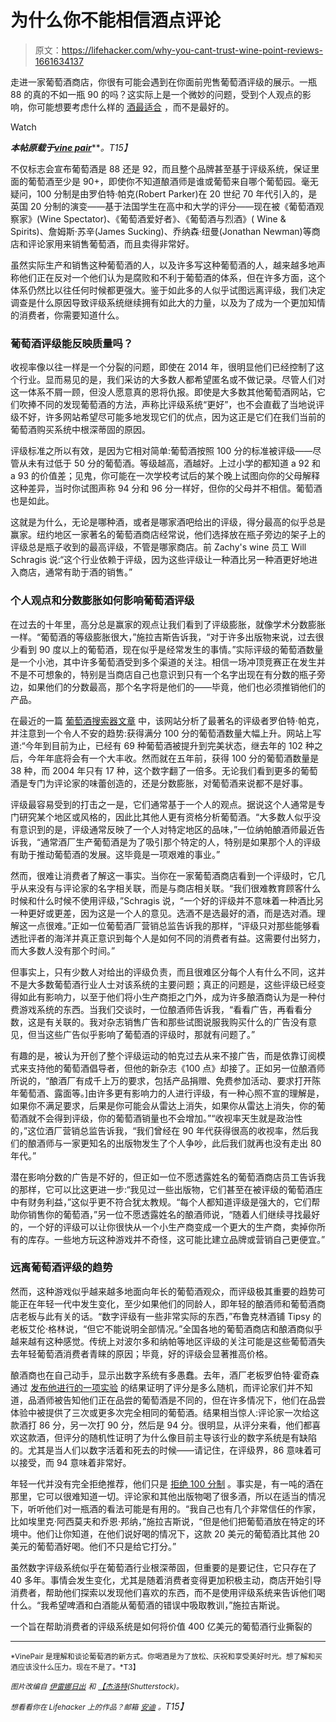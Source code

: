 # 为什么你不能相信酒点评论

> 原文：<https://lifehacker.com/why-you-cant-trust-wine-point-reviews-1661634137>

走进一家葡萄酒商店，你很有可能会遇到在你面前兜售葡萄酒评级的展示。一瓶 88 的真的不如一瓶 90 的吗？这实际上是一个微妙的问题，受到个人观点的影响，你可能想要考虑什么样的 [酒最适合](https://lifehacker.com/pair-any-dish-to-a-perfect-wine-with-this-handy-chart-5984696) ，而不是最好的。

Watch

***本帖原载于***[***vine pair***](http://vinepair.com/wine-blog/wine-ratings-industrial-complex/)***。*T15】**

不仅标志会宣布葡萄酒是 88 还是 92，而且整个品牌甚至基于评级系统，保证里面的葡萄酒至少是 90+，即使你不知道酿酒师是谁或葡萄来自哪个葡萄园。毫无疑问，100 分制是由罗伯特·帕克(Robert Parker)在 20 世纪 70 年代引入的，是英国 20 分制的演变——基于法国学生在高中和大学的评分——现在被《葡萄酒观察家》(Wine Spectator)、《葡萄酒爱好者》、《葡萄酒与烈酒》( Wine & Spirits)、詹姆斯·苏辛(James Sucking)、乔纳森·纽曼(Jonathan Newman)等商店和评论家用来销售葡萄酒，而且卖得非常好。

虽然实际生产和销售这种葡萄酒的人，以及许多写这种葡萄酒的人，越来越多地声称他们正在反对一个他们认为是腐败和不利于葡萄酒的体系，但在许多方面，这个体系仍然比以往任何时候都更强大。鉴于如此多的人似乎试图远离评级，我们决定调查是什么原因导致评级系统继续拥有如此大的力量，以及为了成为一个更加知情的消费者，你需要知道什么。

### 葡萄酒评级能反映质量吗？

收视率像以往一样是一个分裂的问题，即使在 2014 年，很明显他们已经控制了这个行业。显而易见的是，我们采访的大多数人都希望匿名或不做记录。尽管人们对这一体系不屑一顾，但没人愿意真的恩将仇报。即使是大多数其他葡萄酒网站，它们吹捧不同的发现葡萄酒的方法，声称比评级系统“更好”，也不会直截了当地说评级不好，许多网站希望尽可能多地发现它们的优点，因为这正是它们在我们当前的葡萄酒购买系统中根深蒂固的原因。

评级标准之所以有效，是因为它相对简单:葡萄酒按照 100 分的标准被评级——尽管从未有过低于 50 分的葡萄酒。等级越高，酒越好。上过小学的都知道 a 92 和 a 93 的价值差；见鬼，你可能在一次学校考试后的某个晚上试图向你的父母解释这种差异，当时你试图声称 94 分和 96 分一样好，但你的父母并不相信。葡萄酒也是如此。

这就是为什么，无论是哪种酒，或者是哪家酒吧给出的评级，得分最高的似乎总是赢家。纽约地区一家著名的葡萄酒商店经常说，他们选择放在瓶子旁边的架子上的评级总是瓶子收到的最高评级，不管是哪家商店。前 Zachy's wine 员工 Will Schragis 说:“这个行业依赖于评级，因为这些评级让一种酒比另一种酒更好地进入商店，通常有助于酒的销售。”

### 个人观点和分数膨胀如何影响葡萄酒评级

在过去的十年里，高分总是赢家的观点让我们看到了评级膨胀，就像学术分数膨胀一样。“葡萄酒的等级膨胀很大，”施拉吉斯告诉我，“对于许多出版物来说，过去很少看到 90 度以上的葡萄酒，现在似乎是经常发生的事情。”实际评级的葡萄酒数量是一个小池，其中许多葡萄酒受到多个渠道的关注。相信一场冲顶竞赛正在发生并不是不可想象的，特别是当商店自己也意识到只有一个名字出现在有分数的瓶子旁边，如果他们的分数最高，那个名字将是他们的——毕竟，他们也必须推销他们的产品。

在最近的一篇 [葡萄酒搜索器文章](http://www.wine-searcher.com/m/2014/11/perfect-parker-scores-keep-on-coming) 中，该网站分析了最著名的评级者罗伯特·帕克，并注意到一个令人不安的趋势:获得满分 100 分的葡萄酒数量大幅上升。网站上写道:“今年到目前为止，已经有 69 种葡萄酒被提升到完美状态，继去年的 102 种之后，今年年底将会有一个大丰收。然而就在五年前，获得 100 分的葡萄酒数量是 38 种，而 2004 年只有 17 种，这个数字翻了一倍多。无论我们看到更多的葡萄酒是专门为评论家的味蕾创造的，还是分数膨胀，对葡萄酒来说都不是好事。

评级最容易受到的打击之一是，它们通常基于一个人的观点。据说这个人通常是专门研究某个地区或风格的，因此比其他人更有资格分析葡萄酒。“大多数人似乎没有意识到的是，评级通常反映了一个人对特定地区的品味，”一位纳帕酿酒师最近告诉我，“通常酒厂生产葡萄酒是为了吸引那个特定的人，特别是如果那个人的评级有助于推动葡萄酒的发展。这毕竟是一项艰难的事业。”

然而，很难让消费者了解这一事实。当你在一家葡萄酒商店看到一个评级时，它几乎从来没有与评论家的名字相关联，而是与商店相关联。“我们很难教育顾客什么时候和什么时候不使用评级，”Schragis 说，“一个好的评级并不意味着一种酒比另一种更好或更差，因为这是一个人的意见。选酒不是选最好的酒，而是选对酒。理解这一点很难。”正如一位葡萄酒厂营销总监告诉我的那样，“评级只对那些能够看透批评者的海洋并真正意识到每个人是如何不同的消费者有益。这需要付出努力，而大多数人没有那个时间。”

但事实上，只有少数人对给出的评级负责，而且很难区分每个人有什么不同，这并不是大多数葡萄酒行业人士对该系统的主要问题；真正的问题是，这些评级已经变得如此有影响力，以至于他们将小生产商拒之门外，成为许多酿酒商认为是一种付费游戏系统的东西。当我们交谈时，一位酿酒师告诉我，“看看广告，再看看分数，这是有关联的。我对杂志销售广告和那些试图说服我购买什么的广告没有意见，但当这些广告似乎影响了葡萄酒的评级时，那就有问题了。”

有趣的是，被认为开创了整个评级运动的帕克过去从来不接广告，而是依靠订阅模式来支持他的葡萄酒倡导者，但他的新杂志《100 点》却接了。正如另一位酿酒师所说的，“酿酒厂有成千上万的要求，包括产品捐赠、免费参加活动、要求打开陈年葡萄酒、露面等。]由许多更有影响力的人进行评级，有一种心照不宣的理解是，如果你不满足要求，后果是你可能会从雷达上消失，如果你从雷达上消失，你的葡萄酒就不会得到评级，你的葡萄酒销量也不会增加。”“收视率天生就是政治性的，”这位酒厂营销总监告诉我，“我们曾经在 90 年代获得很高的收视率，然后我们的酿酒师与一家更知名的出版物发生了个人争吵，此后我们就再也没有走出 80 年代。”

潜在影响分数的广告是不好的，但正如一位不愿透露姓名的葡萄酒商店员工告诉我的那样，它可以比这更进一步:“我见过一些出版物，它们甚至在被评级的葡萄酒庄中有财务利益，”这似乎更不符合犹太教规。“每个人都知道评级是强大的，它们帮助你销售你的葡萄酒，”另一位不愿透露姓名的酿酒师说，“随着人们继续寻找最好的，一个好的评级可以让你很快从一个小生产商变成一个更大的生产商，卖掉你所有的库存。一些地方玩这种游戏并不奇怪，这可能比建立品牌或营销自己更便宜。”

### 远离葡萄酒评级的趋势

然而，这种游戏似乎越来越多地面向年长的葡萄酒观众，而评级极其重要的趋势可能正在年轻一代中发生变化，至少如果他们的同龄人，即年轻的酿酒师和葡萄酒商店老板与此有关的话。“数字评级有一些非常实际的东西，”布鲁克林酒铺 Tipsy 的老板艾伦·格林说，“但它不能说明全部情况。”全国各地的葡萄酒商店和酿酒商似乎越来越有这种感觉。传统上对波尔多和纳帕等地区评级的关注可能是这些葡萄酒失去年轻葡萄酒消费者青睐的原因；毕竟，好的评级会显著推高价格。

酿酒商也在自己动手，显示出数字系统有多愚蠢。去年，酒厂老板罗伯特·霍奇森通过 [发布他进行的一项实验](http://www.theguardian.com/lifeandstyle/2013/jun/23/wine-tasting-junk-science-analysis) 的结果证明了评分是多么随机，而评论家们并不知道，品酒师被告知他们正在品尝的葡萄酒是不同的，但在许多情况下，他们在品尝体验中被提供了三次或更多次完全相同的葡萄酒。结果相当惊人:评论家一次给这款酒打 86 分，另一次打 90 分，然后是 94 分。很明显，从评分来看，他们都喜欢这款酒，但评分的随机性证明了为什么像目前主导该行业的数字系统是有缺陷的。尤其是当人们以数字活着和死去的时候——请记住，在评级界，86 意味着可以接受，而 94 意味着非常好。

年轻一代并没有完全拒绝推荐，他们只是 [拒绝 100 分制](https://gizmodo.com/drink-boxed-wine-1639662921) 。事实是，有一吨的酒在那里，它可以很难知道一切。评论家和其他出版物喝了很多酒，所以在适当的情况下，听听他们对一瓶酒的看法可能是有用的。“我自己也有几个非常信任的作家，比如埃里克·阿西莫夫和乔恩·邦纳，”施拉吉斯说，“但是他们把葡萄酒放在特定的环境中。他们让你知道，在他们说好喝的情况下，这款 20 美元的葡萄酒比其他 20 美元的葡萄酒好喝。他们不只是给它打分。”

虽然数字评级系统似乎在葡萄酒行业根深蒂固，但重要的是要记住，它只存在了 40 多年。事情会发生变化，尤其是随着消费者变得更加积极主动，商店开始引导消费者，帮助他们探索以发现他们喜欢的东西，而不是使用评级系统来告诉他们喝什么。“我希望啤酒和白酒能从葡萄酒的错误中吸取教训，”施拉吉斯说。

一个旨在帮助消费者的评级系统是如何将价值 400 亿美元的葡萄酒行业撕裂的

* * *

<small>*VinePair 是理解和谈论葡萄酒的新方式。你喝酒是为了放松、庆祝和享受美好时光。想了解和买酒应该没什么压力。现在不是了。*T3】</small>

*<small>图片改编自</small>* [*<small>伊雷娜日出</small>*](http://www.shutterstock.com/pic-130527371.html) *<small>和</small>* [*<small>【杰洛特</small>*](http://pixabay.com/en/color-color-table-426596/)*<small>(Shutterstock)。</small>*

*<small>想看看你在 Lifehacker 上的作品？邮箱</small>* [*<small>安迪</small>*](mailto:andy@lifehacker.com) *<small>。</small>T15】*